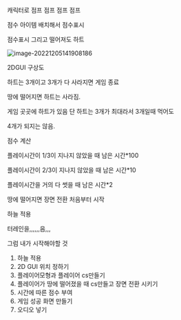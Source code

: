 캐릭터로 점프 점프 점프 점프 

점수 아이템 배치해서 점수표시



점수표시 그리고 떨어져도 하트



![image-20221205141908186](C:\Users\LG\AppData\Roaming\Typora\typora-user-images\image-20221205141908186.png)

2DGUI 구상도



하트는 3개이고 3개가 다 사라지면 게임 종료

땅에 떨어지면 하트는 사라짐.



게임 곳곳에 하트가 있음 단 하트는 3개가 최대라서 3개일때 먹어도 

4개가 되지는 않음.



점수 계산

플레이시간이 1/3이 지나지 않았을 때 남은 시간*100

플레이시간이 2/3이 지나지 않았을 때 남은 시간*10

플레이시간을 거의 다 썻을 때 남은 시간*2



땅에 떨어지면 장면 전환 처음부터 시작



하늘 적용

터레인을,,,,,,음,,,



그럼 내가 시작해야할 것

1. 하늘 적용
2. 2D GUI 위치 정하기
3. 플레이어모형과 플레이어 cs만들기
4. 플레이어가 땅에 떨어졌을 때 cs만들고 장면 전환 시키기
5. 시간에 따른 점수 부여
6. 게임 성공 화면 만들기
7. 오디오 넣기



